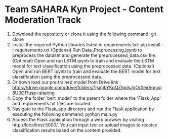 # Team SAHARA Kyn Project - Content Moderation Track

1. Download the repository or clone it using the following command: git clone
2. Install the required Python libraries listed in requirements.txt: pip install -r requirements.txt
   (Optional) Run Data_Preprocessing.ipynb to preprocess the dataset and generate the preprocessed_data.csv file.
   (Optional) Open and run LSTM.ipynb to train and evaluate the LSTM model for text classification using the preprocessed data.
   (Optional) Open and run BERT.ipynb to train and evaluate the BERT model for text classification using the preprocessed data.
3. Or down load our pre trained model from Drive link : https://drive.google.com/drive/folders/1jsmjbYKpQZ6pihJgOrXeirhpnxq8U0Of?usp=sharing
4. Copy the folder 'bert_model' to the parent folder where the 'Flask_App' and requirements.txt files are located.
5. Navigate to the Flask_app directory and run the Flask application by executing the following command: python main.py
6. Access the Flask application through a web browser by visiting http://localhost:5000/. You can input text or upload images to receive classification results based on the content provided.
